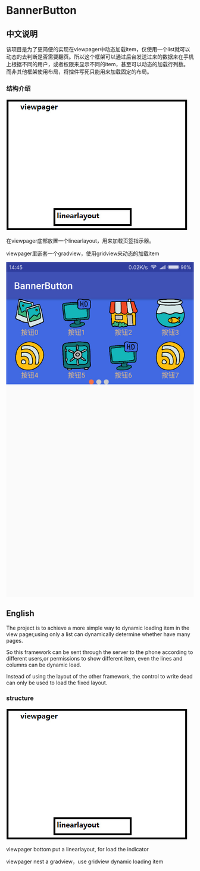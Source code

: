 # BannerButton

## 中文说明

该项目是为了更简便的实现在viewpager中动态加载item，仅使用一个list就可以动态的去判断是否需要翻页。所以这个框架可以通过后台发送过来的数据来在手机上根据不同的用户，或者权限来显示不同的item，甚至可以动态的加载行列数。而非其他框架使用布局，将控件写死只能用来加载固定的布局。

### 结构介绍

![Github](https://github.com/liyuhaolol/BannerButton/blob/master/pic/01.jpg)

在viewpager底部放置一个linearlayout，用来加载页签指示器。

viewpager里嵌套一个gradview，使用gridview来动态的加载item

![Github](https://github.com/liyuhaolol/BannerButton/blob/master/pic/02.jpg)

## English

The project is to achieve a more simple way to dynamic loading item in the view pager,using only a list can dynamically determine whether have many pages.

So this framework can be sent through the server to the phone according to different users,or permissions to show different item, even the lines and columns can be dynamic load.

Instead of using the layout of the other framework, the control to write dead can only be used to load the fixed layout.

### structure

![Github](https://github.com/liyuhaolol/BannerButton/blob/master/pic/01.jpg)

viewpager bottom put a linearlayout, for load the indicator

viewpager nest a gradview，use gridview dynamic loading item
